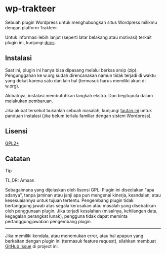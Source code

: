 # wp-trakteer

Sebuah plugin Wordpress untuk menghubungkan situs Wordpress milikmu dengan platform Trakteer.

Untuk informasi lebih lanjut (seperti latar belakang atau motivasi) terkait plugin ini, kunjungi [docs](./docs/README.md).

## Instalasi

Saat ini, plugin ini hanya bisa dipasang melalui berkas arsip (zip). Pengunggahan ke w.org sudah direncanakan namun tidak terjadi
di waktu yang dekat karena satu dan lain hal (termasuk harus memiliki akun di w.org).

Akibatnya, instalasi membutuhkan langkah ekstra. Dan begitupula dalam melakukan pembaruan.

Jika akibat tersebut bukanlah sebuah masalah, kunjungi [tautan ini](https://github.com/faultables/wp-trakteer/blob/main/docs/README.md#trakteer-wordpress-plugin) untuk panduan instalasi (jika belum terlalu familiar dengan sistem Wordpress).

## Lisensi

[GPL2+](./LICENSE)

## Catatan

> [!TIP]
> TL;DR: Amaan.

Sebagaimana yang dijelaskan oleh lisensi GPL: Plugin ini disediakan "apa adanya", tanpa jaminan atau janji apa pun mengenai kinerja, keandalan, atau kesesuaiannya untuk tujuan tertentu. Pengembang plugin tidak bertanggung jawab atas segala kerusakan atau masalah yang disebabkan oleh penggunaan plugin. Jika terjadi kesalahan (misalnya, kehilangan data, kegagalan perangkat lunak), pengguna tidak dapat meminta pertanggungjawaban pengembang plugin.

---

Jika memiliki kendala, atau menemukan error, atau hal apapun yang berkaitan dengan plugin ini (termasuk feature request), silahkan membuat [GitHub Issue](https://github.com/faultables/wp-trakteer/issues/new) di project ini.
